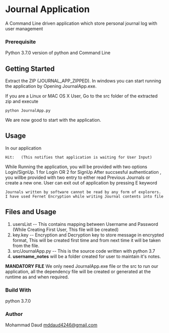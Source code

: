 # Journal Application
A Command Line driven application which store personal journal log with user management

### Prerequisite 
Python 3.7.0 version of python and Command Line 

## Getting Started
Extract the ZIP (JOURNAL_APP_ZIPPED).
In windows you can start running the application by Opening JournalApp.exe.

If you are a Linux or MAC OS X User, Go to the src folder of the extracted zip and execute 

```
python JournalApp.py
```

We are now good to start with the application.


## Usage

In our application
```
Hit:   (This notifies that application is waiting for User Input)
````

While Running the application, you will be provided with two options Login/SignUp. 1 for Login OR 2 for SignUp
After succsesful authentication , you willbe provided with two entry to either read Previous Journals or create a new one.
User can exit out of application by pressing E keyword

```
Journals written by software cannot be read by any form of explorers.
I have used Fernet Encryption while writing Journal contents into file
```


## Files and Usage 

1. usersList -- This contains mapping between Username and Password (While Creating First User, This file will be created)
2. key.key -- Encryption and Decryption key to store message in encrypted format, This will be created first time and from next time it will be taken from the file.
3. src/JournalApp.py -- This is the source code written with python 3.7
4. **username_notes**
    will be a folder created for user to maintain it's notes.

**MANDATORY FILE** We only need JournalApp.exe file or the src to run our application, all the dependency file will be created or generated at the runtime as and when required.

### Build With
python 3.7.0

### Author
Mohammad Daud
mddaud4246@gmail.com